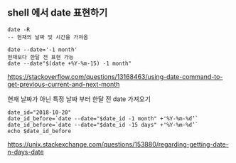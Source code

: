 ## shell 에서 date 표현하기

```
date -R
-- 현재의 날짜 및 시간을 가져옴

date --date='-1 month'
현재보다 한달 전 표현 가능
date --date"$(date +%Y-%m-15) -1 month"

```


https://stackoverflow.com/questions/13168463/using-date-command-to-get-previous-current-and-next-month

현재 날짜가 아닌 특정 날짜 부터 한달 전 date 가져오기
```
date_id="2018-10-20"
date_id_before=`date --date="$date_id -1 month" +'%Y-%m-%d’`
date_id_before=`date --date="$date_id -15 days" +'%Y-%m-%d’`
echo $date_id_before
```


https://unix.stackexchange.com/questions/153880/regarding-getting-date-n-days-date
